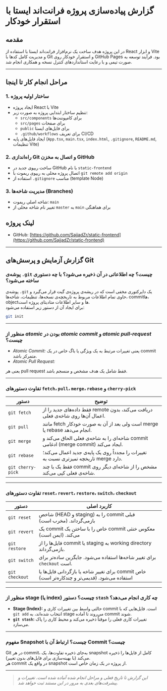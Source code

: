 # گزارش پیاده‌سازی پروژه فرانت‌اند ایستا با استقرار خودکار

## مقدمه

در این پروژه هدف ساخت یک نرم‌افزار فرانت‌اند ایستا با استفاده از React و ابزار Vite و مدیریت کامل کدها با Git و استقرار خودکار روی GitHub Pages بود. فرآیند توسعه به صورت تیمی و با رعایت استانداردهای کنترل نسخه و همکاری انجام شد.

---

## مراحل انجام کار تا اینجا

### 1. ساختار اولیه پروژه

- ایجاد پروژه React با Vite  
- تنظیم ساختار ابتدایی پروژه به صورت زیر:  
  - `src/components` برای کامپوننت‌ها  
  - `src/pages` برای صفحات  
  - `public` برای فایل‌های ایستا  
  - `.github/workflows` برای تعریف CI/CD  
- ایجاد فایل‌های پایه (`App.tsx`, `main.tsx`, `index.html`, `.gitignore`, `README.md`, تنظیمات Vite)

### 2. راه‌اندازی Git و اتصال به مخزن GitHub

- ساخت ریپوی جدید در GitHub با نام `static-frontend`  
- اتصال پروژه محلی به ریپوی ریموت با `git remote add origin`  
- استفاده از `.gitignore` مناسب (template Node)  


### 3. مدیریت شاخه‌ها (Branches)

- شاخه اصلی ریموت: `main`  
- تغییر نام شاخه محلی از `master` به `main` برای هماهنگی  



## لینک پروژه

-  GitHub: [https://github.com/SajjadZr/static-frontend](https://github.com/SajjadZr/static-frontend)  


---


##  گزارش آزمایش و پرسش‌های Git

###  پوشه‌ی `.git` چیست؟ چه اطلاعاتی در آن ذخیره می‌شود؟ با چه دستوری ساخته می‌شود؟
پوشه‌ی `.git` یک دایرکتوری مخفی است که در ریشه‌ی پروژه‌ی گیت قرار می‌گیرد و حاوی تمام اطلاعات مربوط به تاریخچه‌ی نسخه‌ها، تنظیمات، شاخه‌ها، commitها، objectها و سایر اطلاعات متادیتای پروژه است.  
برای ایجاد آن از دستور زیر استفاده می‌شود:
```bash
git init
```

---

### منظور از *atomic* بودن در *atomic commit* و *atomic pull-request* چیست؟
- *Atomic Commit:* 
یعنی تغییرات مرتبط به یک ویژگی یا باگ خاص در یک commit متمرکز باشد.
- *Atomic Pull Request:* 

یعنی هر pull request فقط شامل یک هدف مشخص و منسجم باشد.

---

###  تفاوت دستورهای `fetch`، `pull`، `merge`، `rebase` و `cherry-pick`

| دستور | توضیح |
|-------|-------|
| `git fetch` | فقط داده‌های جدید را از remote دریافت می‌کند، بدون اعمال آن‌ها روی شاخه‌ی فعلی. |
| `git pull` | مانند fetch است ولی بعد از آن به صورت خودکار merge یا rebase انجام می‌دهد. |
| `git merge` | شاخه‌ای را به شاخه‌ی فعلی الحاق می‌کند و commit ادغامی (merge commit) ایجاد می‌کند. |
| `git rebase` | تغییرات را مجدداً روی یک پایه‌ی جدید اعمال می‌کند؛ تاریخچه تمیزتری نسبت به merge دارد. |
| `git cherry-pick` | فقط یک یا چند commit مشخص را از شاخه‌ای دیگر روی شاخه‌ی فعلی کپی می‌کند. |

---

### تفاوت دستورهای `reset`، `revert`، `restore`، `switch`، `checkout`

| دستور | کاربرد اصلی |
|--------|--------------|
| `git reset` | شاخص (HEAD و staging) را به commit قبلی بازمی‌گرداند. (مخرب است) |
| `git revert` | یک commit خاص را با ساختن یک commit معکوس خنثی می‌کند. (ایمن است) |
| `git restore` | فایل‌ها را از commit یا staging به working directory بازمی‌گرداند. |
| `git switch` | برای تغییر شاخه‌ها استفاده می‌شود. جایگزین ساده‌تر برای `checkout` است. |
| `git checkout` | برای تغییر شاخه یا بازگردانی فایل‌ها یا commit خاص استفاده می‌شود. (قدیمی‌تر و چندکاره‌تر است) |

---

###  منظور از stage (یا index) چیست؟ دستور `stash` چه کاری انجام می‌دهد؟
- **Stage (Index):** حالتی واسط بین تغییرات کاری و commit است. فایل‌هایی که با `git add` انتخاب شده‌اند، به stage می‌روند تا آماده commit شوند.
- **`git stash`:** تغییرات کاری فعلی را موقتاً ذخیره می‌کند و محیط کاری را پاک می‌سازد.

---

### مفهوم Snapshot چیست؟ ارتباط آن با Commit چیست؟
Git در هر commit، به‌جای ذخیره تفاوت‌ها، یک snapshot کامل از فایل‌ها را ذخیره می‌کند (با بهینه‌سازی برای فایل‌های بدون تغییر).  
هر commit در واقع یک snapshot از پروژه در یک زمان خاص است.

---

> *این گزارش تا تاریخ فعلی و مراحل انجام شده آماده شده است. تغییرات و پیشرفت‌های بعدی به مرور در این مستند ثبت خواهد شد.*

